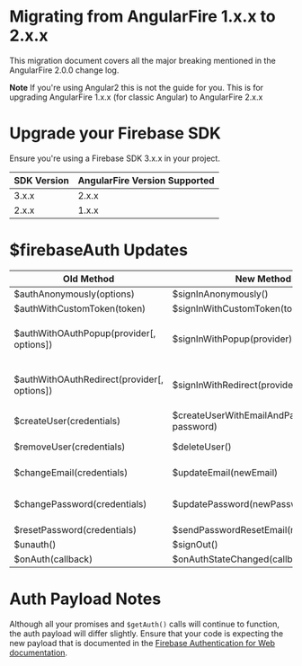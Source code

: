 # Migrating from AngularFire 1.x.x to 2.x.x

This migration document covers all the major breaking mentioned in the AngularFire 2.0.0 change log.

**Note** If you're using Angular2 this is not the guide for you. This is for upgrading AngularFire 1.x.x (for classic Angular) to AngularFire 2.x.x

# Upgrade your Firebase SDK

Ensure you're using a Firebase SDK 3.x.x in your project.

| SDK Version | AngularFire Version Supported |
|-------------|-------------------------------|
| 3.x.x | 2.x.x |
| 2.x.x | 1.x.x |


# $firebaseAuth Updates

| Old Method | New Method | Notes |
|------------|------------|------------------|
| $authAnonymously(options) | $signInAnonymously() | No longer takes any arguments |
| $authWithCustomToken(token) | $signInWithCustomToken(token) | |
| $authWithOAuthPopup(provider[, options]) | $signInWithPopup(provider) | `options` can be provided by passing a configured `firebase.database.AuthProvider` instead of a `provider` string |
| $authWithOAuthRedirect(provider[, options]) | $signInWithRedirect(provider) | `options` can be provided by passing a configured `firebase.database.AuthProvider` instead of a `provider` string |
| $createUser(credentials) | $createUserWithEmailAndPassword(email, password) | |
| $removeUser(credentials) | $deleteUser() | This method deletes the currently logged in user. |
| $changeEmail(credentials) | $updateEmail(newEmail) | This methods changes the email of the currently logged in user. |
| $changePassword(credentials) | $updatePassword(newPassword) | This method changes the password of the currently logged in user. |
| $resetPassword(credentials) | $sendPasswordResetEmail(newEmail) | |
| $unauth() | $signOut() | |
| $onAuth(callback) | $onAuthStateChanged(callback) | &nbsp; |

# Auth Payload Notes

Although all your promises and `$getAuth()` calls will continue to function, the auth payload will differ slightly. Ensure that your code is expecting the new payload that is documented in the [Firebase Authentication for Web documentation](https://firebase.google.com/docs/auth/).
